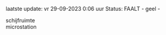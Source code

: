 laatste update: 
vr 29-09-2023  0:06   uur 
Status: FAALT - geel - 
<div class="service Y">schijfruimte</div><div class="service Y">microstation</div>